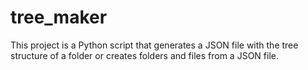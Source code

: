 # tree_maker
This project is a Python script that generates a JSON file with the tree structure of a folder or creates folders and files from a JSON file.
